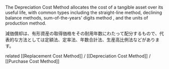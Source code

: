 
The Depreciation Cost Method allocates the cost of a tangible asset over its useful life, with common types including the straight-line method, declining balance methods, sum-of-the-years' digits method , and the units of production method.

減価償却は、有形資産の取得価格をその耐用年数にわたって配分するもので、代表的な方法としては定額法、定率法、年数合計法、生産高比例法などがあります。

related
[[Replacement Cost Method]] / [[Depreciation Cost Method]] / [[Purchase Cost Method]]

